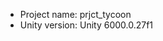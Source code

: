 <!-- UNITY CODE ASSIST INSTRUCTIONS START -->
- Project name: prjct_tycoon
- Unity version: Unity 6000.0.27f1
<!-- UNITY CODE ASSIST INSTRUCTIONS END -->